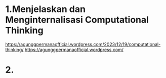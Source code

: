 # 1.Menjelaskan dan Menginternalisasi Computational Thinking
  https://agunggpermanaofficial.wordpress.com/2023/12/19/computational-thinking/
  https://agunggpermanaofficial.wordpress.com/
# 2.
